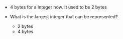 - 4 bytes for a integer now. It used to be 2 bytes

- What is the largest integer that can be represented?
    - 2 bytes
    - 4 bytes
